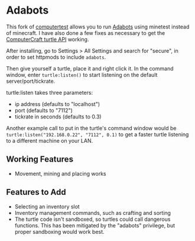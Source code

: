 # Adabots

This fork of [computertest](https://github.com/zaners123/Computertest) allows you to run [Adabots](https://github.com/TamaMcGlinn/AdaBots) using minetest instead of minecraft.
I have also done a few fixes as necessary to get the [ComputerCraft turtle API](https://tweaked.cc/module/turtle.html) working.

After installing, go to Settings > All Settings and search for "secure", in order to set httpmods to include `adabots`.

Then give yourself a turtle, place it and right click it. In the command window, enter `turtle:listen()` to start listening on the default server/port/tickrate.

turtle:listen takes three parameters:
- ip address (defaults to "localhost")
- port (defaults to "7112")
- tickrate in seconds (defaults to 0.3)

Another example call to put in the turtle's command window would be `turtle:listen("192.168.0.22", "7112", 0.1)`
to get a faster turtle listening to a different machine on your LAN.

## Working Features

- Movement, mining and placing works

## Features to Add

- Selecting an inventory slot
- Inventory management commands, such as crafting and sorting
- The turtle code isn't sandboxed, so turtles could call dangerous functions. This has been mitigated by the "adabots" privilege, but proper sandboxing would work best.
